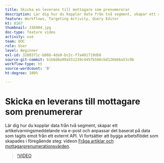 ```yaml
---
title: Skicka en leverans till mottagare som prenumererar
description: Lär dig hur du kopplar data från två segment, skapar ett artikelvarningsmeddelande via e-post och anpassar det baserat på data som tagits emot från ett externt API.
feature: Workflows, Targeting Activity, Query Editor
kt: 8167
thumbnail: 336904.jpg
doc-type: feature video
activity: use
team: DOC
role: User
level: Beginner
exl-id: 3280371c-b088-4da9-bc2c-f7a401719db8
source-git-commit: b1b8d8a99a551239c445fb588cbd126b66a53c9b
workflow-type: ht
source-wordcount: '0'
ht-degree: 100%

---
```


# Skicka en leverans till mottagare som prenumererar

Lär dig hur du kopplar data från två segment, skapar ett artikelvarningsmeddelande via e-post och anpassar det baserat på data som tagits emot från ett externt API. Vi fortsätter att bygga arbetsflödet som skapades i föregående steg: videon [Fråga artiklar och mottagarprenumerationsvärden](/help/tutorial-use-soap-apis/query-articles-and-recipient-subscription-values.md).

>[!VIDEO](https://video.tv.adobe.com/v/336904?quality=12&learn=on)
